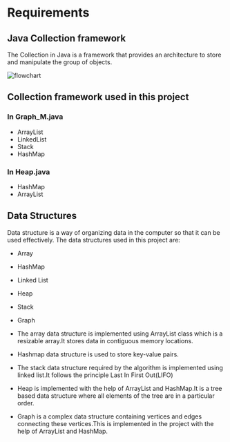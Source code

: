 # Requirements

## Java Collection framework

The Collection in Java is a framework that provides an architecture to store and manipulate the group of objects.

![flowchart](https://user-images.githubusercontent.com/71463658/101475597-9db6f400-3972-11eb-8b9f-dec58a00104f.png)

## Collection framework used in this project

### In Graph_M.java

*  ArrayList
* LinkedList
* Stack
* HashMap

### In Heap.java

* HashMap
* ArrayList



## Data Structures
Data structure is a way of organizing data in the computer so that it can be used effectively.
The data structures used in this project are:
* Array
* HashMap
* Linked List
* Heap
* Stack
* Graph

* The array data structure is implemented using ArrayList class which is a resizable array.It stores data in contiguous memory locations.
* Hashmap data structure is used to store key-value pairs.
* The stack data structure required by the algorithm is implemented using linked list.It follows the principle Last In First Out(LIFO)
* Heap is implemented with the help of ArrayList and HashMap.It is a tree based data structure where all elements of the tree are in a particular order.
* Graph is a complex data structure containing vertices and edges connecting these vertices.This is implemented in the project with the help of ArrayList and HashMap.
